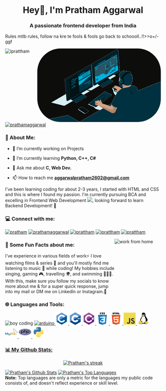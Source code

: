 <h1 align="center">Hey👋, I'm Pratham Aggarwal</h1>
<h3 align="center">A passionate frontend developer from India</h3>

Rules mtlb rules, follow na kre te fools & fools go back to schoooll..!!>>o+/-ggf

<img align="right" alt="Coding" width="400" src="https://raw.githubusercontent.com/Potential17/Potential17/master/user%20(2).gif" style = "border-radius: 75px">

<p align="left"> <img src="https://komarev.com/ghpvc/?username=iprattham&label=Profile%20views&color=green&style=flat" alt="iprattham"/> </p>

<p align="left"> <a href="https://www.linkedin.com/in/prathamaggarwal/" target="blank"><img src="https://img.shields.io/badge/know%20me-more!-me?style=for-the-badge&logo=linkedin&labelColor=hex&color=orange&link=https%3A%2F%2Fwww.linkedin.com%2Fin%2Fprathamaggarwal%2F" alt="prathamaggarwal"/></a> </p>

### 💫 About Me:

- 🔭 I’m currently working on Projects
  
- 🌱 I’m currently learning **Python, C++, C#**

- 🧠 Ask me about **C, Web Dev.**

- 📫 How to reach me **aggarwalpratham2602@gmail.com**

I've been learning coding for about 2-3 years, I started with HTML and CSS and this is where I found my passion. I'm currently pursuing BCA and excelling in Frontend Web Development <img src="https://media.giphy.com/media/WUlplcMpOCEmTGBtBW/giphy.gif" width="30">, looking forward to learn Backend Development! 🚀

### 💻 Connect with me:
<p align="left">
<a href="https://open.spotify.com/user/vdqqcf54hghri5vd1uhxk2hw7" target="blank"><img align="center" src="https://upload.wikimedia.org/wikipedia/commons/thumb/8/84/Spotify_icon.svg/768px-Spotify_icon.svg.png" alt="pratham" height="36" width="36"/></a>
<a href="https://www.linkedin.com/in/prathamaggarwal/" target="blank"><img align="center" src="https://raw.githubusercontent.com/rahuldkjain/github-profile-readme-generator/master/src/images/icons/Social/linked-in-alt.svg" alt="prathamaggarwal" height="31" width="36"/></a>
<a href="https://instagram.com/iprattham" target="blank"><img align="center" src="https://raw.githubusercontent.com/rahuldkjain/github-profile-readme-generator/master/src/images/icons/Social/instagram.svg" alt="iprattham" height="32" width="40"/></a>
<a href="https://threads.net/iprattham" target="blank"><img align="center" src="https://upload.wikimedia.org/wikipedia/commons/0/01/Threads_%28app%29.svg" alt="iprattham" height="40" width="40"/></a>
<a href="https://twitter.com/iprattham" target="blank"><img align="center" src="https://raw.githubusercontent.com/rahuldkjain/github-profile-readme-generator/master/src/images/icons/Social/twitter.svg" alt="iprattham" height="32" width="40"/></a>


<img align="right" width="150" height="180" alt="work from home" src="https://media.giphy.com/media/M9gbBd9nbDrOTu1Mqx/giphy.gif"></a>
### 👻 Some Fun Facts about me:
I've experience in various fields of work:zap: I love watching films & series 🎥 and you'll mostly find me listening to music 🎵 while coding! My hobbies include singing, gaming 🎮, travelling 🌍, and swimming 🏊🏻‍♂️. With this, make sure you follow my socials to know more about me & for a super quick response, jump into my mail or DM me on LinkedIn or Instagram.🐬


### 🌐 Languages and Tools:
<p align="left"> </a> <img src="http://bit.ly/3PXrky3" alt="boy coding" width="40" height="40"/> <a href="https://www.arduino.cc/" target="_blank" rel="noreferrer"> <img src="https://cdn.worldvectorlogo.com/logos/arduino-1.svg" alt="arduino" width="40" height="40"/> </a> <a href="https://www.cprogramming.com/" target="_blank" rel="noreferrer"> <img src="https://raw.githubusercontent.com/devicons/devicon/master/icons/c/c-original.svg" alt="c" width="40" height="40"/> </a> <a href="https://www.w3schools.com/cpp/" target="_blank" rel="noreferrer"> <img src="https://raw.githubusercontent.com/devicons/devicon/master/icons/cplusplus/cplusplus-original.svg" alt="cplusplus" width="40" height="40"/> </a> <a href="https://www.w3schools.com/cs/" target="_blank" rel="noreferrer"> <img src="https://raw.githubusercontent.com/devicons/devicon/master/icons/csharp/csharp-original.svg" alt="csharp" width="40" height="40"/> </a> <a href="https://www.w3schools.com/css/" target="_blank" rel="noreferrer"> <img src="https://raw.githubusercontent.com/devicons/devicon/master/icons/css3/css3-original-wordmark.svg" alt="css3" width="40" height="40"/> </a> <a href="https://www.w3.org/html/" target="_blank" rel="noreferrer"> <img src="https://raw.githubusercontent.com/devicons/devicon/master/icons/html5/html5-original-wordmark.svg" alt="html5" width="40" height="40"/> </a> <a href="https://developer.mozilla.org/en-US/docs/Web/JavaScript" target="_blank" rel="noreferrer"> <img src="https://raw.githubusercontent.com/devicons/devicon/master/icons/javascript/javascript-original.svg" alt="javascript" width="40" height="40"/> </a> <a href="https://www.linux.org/" target="_blank" rel="noreferrer"> <img src="https://raw.githubusercontent.com/devicons/devicon/master/icons/linux/linux-original.svg" alt="linux" width="40" height="40"/> </a> <a href="https://www.mysql.com/" target="_blank" rel="noreferrer"> <img src="https://raw.githubusercontent.com/devicons/devicon/master/icons/mysql/mysql-original-wordmark.svg" alt="mysql" width="40" height="40"/> </a> <a href="https://www.php.net" target="_blank" rel="noreferrer"> <img src="https://raw.githubusercontent.com/devicons/devicon/master/icons/php/php-original.svg" alt="php" width="40" height="40"/> </a> <a href="https://www.python.org" target="_blank" rel="noreferrer"> <img src="https://raw.githubusercontent.com/devicons/devicon/master/icons/python/python-original.svg" alt="python" width="40" height="40"/> </p>


### 📊 My Github Stats:
<p align="center">
        <img title="Pratham's Streak" alt="Pratham's streak" align="center" src="https://github-readme-streak-stats.herokuapp.com/?user=iprattham&layout=compact&theme=vision-friendly-dark">
</p>
</>
    <a href> <img title="Pratham's Github Stats" alt="Pratham's Github Stats" src="https://github-readme-stats.vercel.app/api?username=iprattham&show_icons=true&locale=en&layout=compact&rank_icon=github&theme=vision-friendly-dark"></a>
    <a href> <img title="Pratham's Top Languages" alt="Pratham's Top Languages" src="https://github-readme-stats.vercel.app/api/top-langs?username=iprattham&show_icons=true&locale=en&layout=compact&langs_count=8&theme=vision-friendly-dark"></a>
    <br>
  <b>Note:</b> Top languages are only a metric for the languages my public code consists of, and doesn't reflect experience or skill level.
